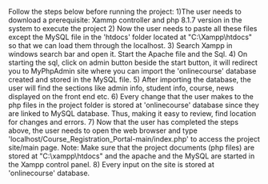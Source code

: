 Follow the steps below before running the project:
1)The user needs to download a prerequisite: Xammp controller and php 8.1.7 version in the system to execute the project
2) Now the user needs to paste all these files except the MySQL file in the 'htdocs' folder located at "C:\Xampp\htdocs" so that we can load them through the localhost.
3) Search Xampp in windows search bar and open it. Start the Apache file and the Sql.
4) On starting the sql, click on admin button beside the start button, it will redirect you to MyPhpAdmin site where you can import the 'onlinecourse' database created and stored in the MySQL file.
5) After importing the database, the user will find the sections like admin info, student info, course, news displayed on the front end etc.
6) Every change that the user makes to the php files in the project folder is stored at 'onlinecourse' database since they are linked to MySQL database. Thus, making it easy to review, find location for changes and errors.
7) Now that the user has completed the steps above, the user needs to open the web browser and type 'localhost/Course_Registration_Portal-main/index.php' to access the project site/main page.
Note: Make sure that the project documents (php files) are stored at "C:\xampp\htdocs" and the apache and the MySQL are started in the Xampp control panel.
8) Every input on the site is stored at 'onlinecourse' database.
